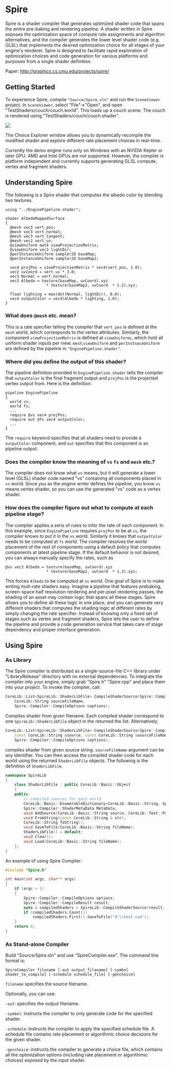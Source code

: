 # Spire
Spire is a shader compiler that generates optimized shader code that spans the entire pre-baking and rendering pipeline. A shader written in Spire exposes the optimization space of compute rate assignments and algorithm alternatives, and the compiler generates the lower level shader code (e.g. GLSL) that implements the desired optimization choice for all stages of your engine's renderer.  Spire is designed to facilitate rapid exploration of optimization choices and code generation for various platforms and purposes from a single shader definition.

Paper: http://graphics.cs.cmu.edu/projects/spire/

## Getting Started
To experience Spire, compile `"Source/Spire.sln"` and run the `SceneViewer` project. In `SceneViewer`, select "File"->"Open", and open "TestShaders/couch/couch.world". This loads up a couch scene. The couch is rendered using "TestShaders/couch/couch.shader".

![](https://github.com/csyonghe/Spire/blob/master/Docs/sceneViewer.png)

The Choice Explorer window allows you to dynamically recompile the modified shader and explore different rate placement choices in real-time.

Currently the demo engine runs only on Windows with an NVIDIA Kepler or later GPU. AMD and Intel GPUs are not supported. 
However, the compiler is platform independent and currently supports generating GLSL compute, vertex and fragment shaders. 

## Understanding Spire
The following is a Spire shader that computes the albedo color by blending two textures.
```
using "../EnginePipeline.shader";

shader AlbedoMappedSurface
{
  @mesh vec3 vert_pos;
  @mesh vec3 vert_normal;
  @mesh vec3 vert_tangent;
  @mesh vec2 vert_uv; 
  @viewUniform mat4 viewProjectionMatrix;
  @viewUniform vec3 lightDir;
  @perInstanceUniform sampler2D baseMap;
  @perInstanceUniform sampler2D baseMap2;
	
  vec4 projPos = viewProjectionMatrix * vec4(vert_pos, 1.0);
  vec2 uvCoord = vert_uv * 3.0;
  vec3 Normal = vert_normal;
  vec3 Albedo = texture(baseMap, uvCoord).xyz 
	              * texture(baseMap2, uvCoord  * 1.2).xyz;
	
  float lighting = max(dot(Normal, lightDir), 0.0);
  vec4 outputColor = vec4(Albedo * lighting, 1.0);
}
```
### What does `@mesh` etc. mean?
This is a rate specifier telling the compiler that `vert_pos` is defined at the `mesh` world, which corresponds to the vertex attributes. Similarly, the component `viewProjectionMatrix` is defined at `viewUniforms`, which hold all uniform shader inputs per view. `mesh`,`viewUniform` and `perInstnaceUniform` are defined by the pipeline in `"EnginePipeline.shader"`.

### Where did you define the output of this shader?
The pipeline definition provided in `EnginePipeline.shader` tells the compiler that `outputColor` is the final fragment output and `projPos` is the projected vertex output from. Here is the definition:
```
pipeline EnginePipeline
{
  world vs;
  world fs;
  ...
  require @vs vec4 projPos;
  require out @fs vec4 outputColor;
  ...
}
```
The `require` keyword specifies that all shaders need to provide a `outputColor` component, and `out` specifies that this component is an pipeline output.
### Does the compiler know the meaning of `vs` `fs` and `mesh` etc.?
The compiler does not know what `vs` means, but it will generate a lower level (GLSL) shader code named "vs" containing all components placed in `vs` world. Since you as the engine writer defines the pipeline, you know `vs` means vertex shader, so you can use the generated "vs" code as a vertex shader.
### How does the compiler figure out what to compute at each pipeline stage?
The compiler applies a seris of rules to infer the rate of each component. In this example, since `EnginePipeline` requires `projPos` to be at `vs`, the compiler knows to put it in the `vs` world. Similarly it knows that `outputColor` needs to be computed at `fs` world. The compiler resolves the world placement of the rest of components using a default policy that computes components at latest pipeline stage.
If the default behavior is not desired, you can always manually specify the rates, such as
```
@vs vec3 Albedo = texture(baseMap, uvCoord).xyz 
	              * texture(baseMap2, uvCoord  * 1.2).xyz;
```
This forces `Albedo` to be computed at `vs` world. One goal of Spire is to make writing mult-rate shaders easy. Imagine a pipeline that features prebaking, screen-space half resolution rendering and per-pixel rendering passes, the shading of an asset may contain logic that spans all these stages. Spire allows you to define all these logic in one place, and you can generate very different shaders that computes the shading logic at different rates by simply changing the rate specifier. Instead of knowing only a fixed set of stages such as vertex and fragment shaders, Spire lets the user to define the pipeline and provide a code generation service that takes care of stage dependency and proper interface generation.


## Using Spire
### As Library
The Spire compiler is distributed as a single-source-file C++ library under "LibraryRelease" directory with no external dependencies. To integrate the compiler into your engine, simply grab "Spire.h" "Spire.cpp" and place them into your project.
To invoke the compiler, call:
```c++
CoreLib::List<SpireLib::ShaderLibFile> CompileShaderSource(Spire::Compiler::CompileResult & result,
	CoreLib::String sourceFileName,
	Spire::Compiler::CompileOptions &options);
```
Compiles shader from given filename. Each compiled shader correspond to one `SpireLib::ShaderLibFile` object in the returned the list.
Alternatively,
```c++
CoreLib::List<SpireLib::ShaderLibFile> CompileShaderSource(Spire::Compiler::CompileResult & result,
	const CoreLib::String &source, const CoreLib::String &sourceFileName,
	Spire::Compiler::CompileOptions &options);
```
compiles shader from given source string. `sourceFileName` argument can be any identifier.
You can then access the compiled shader code for each world using the returned `ShaderLibFile` objects. The following is the definition of `ShaderLibFile`.
```c++
namespace SpireLib
{
	class ShaderLibFile : public CoreLib::Basic::Object
	{
	public:
		// compiled sources for each world
		CoreLib::Basic::EnumerableDictionary<CoreLib::Basic::String, Spire::Compiler::CompiledShaderSource> Sources; 
		Spire::Compiler::ShaderMetaData MetaData;
		void AddSource(CoreLib::Basic::String source, CoreLib::Text::Parser & parser);
		void FromString(const CoreLib::String & str);
		CoreLib::String ToString();
		void SaveToFile(CoreLib::Basic::String fileName);
		ShaderLibFile() = default;
		void Clear();
		void Load(CoreLib::Basic::String fileName);
	};
}
```
An example of using Spire Compiler:
```c++
#include "Spire.h"

int main(int argc, char** args)
{
	if (argc > 1)
	{
		Spire::Compiler::CompileOptions options;
		Spire::Compiler::CompileResult result;
		auto & compiledShaders = SpireLib::CompileShaderSource(result, args[1], options);
		if (compiledShaders.Count())
			compiledShaders.First().SaveToFile("d:\\test.cse");
	}
    return 0;
}
```
### As Stand-alone Compiler
Build "Source/Spire.sln" and use "SpireCompiler.exe". The command line format is:
```
SpireCompiler filename [-out output_filename] [-symbol shader_to_compile] [-schedule schedule_file] [-genchoice]
```
`filename` specifies the source filename.

Optionally, you can use:

`-out`: specifies the output filename.

`-symbol`: instructs the compiler to only generate code for the specified shader.

`-schedule`: instructs the compiler to apply the specified schedule file. A schedule file contains rate placement or algorithmic choice decisions for the given shader.

`-genchoice`: instructs the compiler to generate a choice file, which contains all the optimization options (including rate placement or algorithimic choices) exposed by the input shader.
